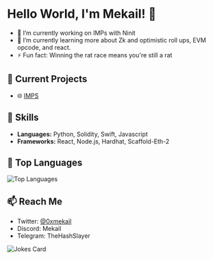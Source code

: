 # Hello World, I'm Mekail! 👋


- 🔭 I’m currently working on IMPs with Ninit 
- 🌱 I’m currently learning more about Zk and optimistic roll ups, EVM opcode, and react.
- ⚡ Fun fact: Winning the rat race means you're still a rat

<!--
**MekailTheMachine/MekailTheMachine** is a ✨ _special_ ✨ repository because its `README.md` (this file) appears on your GitHub profile.

Here are some ideas to get you started:

- 🔭 I’m currently working on ...
- 🌱 I’m currently learning ...
- 👯 I’m looking to collaborate on ...
- 🤔 I’m looking for help with ...
- 💬 Ask me about ...
- 📫 How to reach me: ...
- 😄 Pronouns: ...
- ⚡ Fun fact: ...
-->

## 🔭 Current Projects
- 🌐 [IMPS]([https://github.com](https://github.com/Novus-Initium/IMPs))

## 🌟 Skills
- **Languages:** Python, Solidity, Swift, Javascript
- **Frameworks:** React, Node.js, Hardhat, Scaffold-Eth-2


## 🚀 Top Languages
![Top Languages](https://github-readme-stats.vercel.app/api/top-langs/?username=mekail&layout=compact&theme=radical)

## 📫 Reach Me
- Twitter: [@0xmekail](https://twitter.com/0xmekail)
- Discord: Mekail
- Telegram: TheHashSlayer

![Jokes Card](https://readme-jokes.vercel.app/api)


